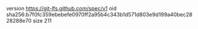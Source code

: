 version https://git-lfs.github.com/spec/v1
oid sha256:b7f0fc359ebebefe0970ff2a95b4c343b1d571d803e9d199a40bec2828288e70
size 211
